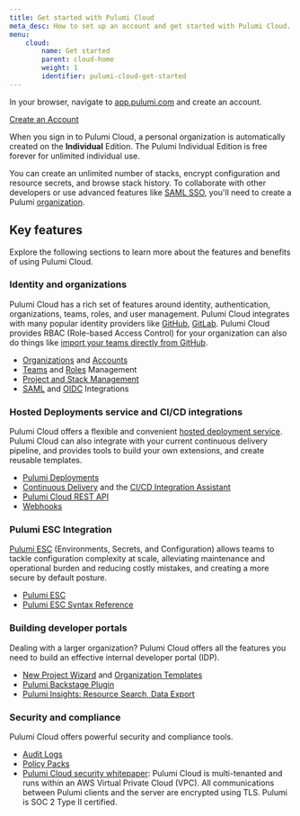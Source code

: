 ```yaml
---
title: Get started with Pulumi Cloud
meta_desc: How to set up an account and get started with Pulumi Cloud.
menu:
    cloud:
        name: Get started
        parent: cloud-home
        weight: 1
        identifier: pulumi-cloud-get-started
---
```


In your browser, navigate to <a href="https://app.pulumi.com" target="_blank">app.pulumi.com</a> and create an account.

<a class="btn btn-secondary" href="https://app.pulumi.com/signup" target="_blank">Create an Account</a>

When you sign in to Pulumi Cloud, a personal organization is automatically
created on the **Individual** Edition. The Pulumi Individual Edition is free forever for unlimited individual use.

You can create an unlimited number of stacks, encrypt configuration and resource secrets, and browse stack history. To collaborate with other developers or use advanced features like [SAML SSO](/docs/pulumi-cloud/access-management/saml/), you'll need to create a Pulumi [organization](/docs/pulumi-cloud/organizations/).

## Key features

Explore the following sections to learn more about the features and benefits of using Pulumi Cloud.

### Identity and organizations

Pulumi Cloud has a rich set of features around identity, authentication, organizations, teams, roles, and user management. Pulumi Cloud integrates with many popular identity providers like [GitHub](/docs/pulumi-cloud/admin/organizations/#github-identity-provider), [GitLab](/docs/pulumi-cloud/admin/organizations/#gitlab-identity-provider). Pulumi Cloud provides RBAC (Role-based Access Control) for your organization can also do things like [import your teams directly from GitHub](/docs/pulumi-cloud/access-management/teams/#github-based-teams).

* [Organizations](/docs/pulumi-cloud/organizations/) and [Accounts](/docs/pulumi-cloud/accounts/)
* [Teams](/docs/pulumi-cloud/access-management/teams/) and [Roles](/docs/pulumi-cloud/organizations/#organization-roles) Management
* [Project and Stack Management](/docs/pulumi-cloud/projects-and-stacks/)
* [SAML](/docs/pulumi-cloud/access-management/saml/) and [OIDC](/docs/pulumi-cloud/oidc/) Integrations

### Hosted Deployments service and CI/CD integrations

Pulumi Cloud offers a flexible and convenient [hosted deployment service](/docs/pulumi-cloud/deployments/). Pulumi Cloud can also integrate with your current continuous delivery pipeline, and provides tools to build your own extensions, and create reusable templates.

* [Pulumi Deployments](/docs/pulumi-cloud/deployments/)
* [Continuous Delivery](/docs/using-pulumi/continuous-delivery/) and the [CI/CD Integration Assistant](/docs/pulumi-cloud/deployments/ci-cd-integration-assistant/)
* [Pulumi Cloud REST API](/docs/pulumi-cloud/cloud-rest-api/)
* [Webhooks](/docs/pulumi-cloud/webhooks/)

### Pulumi ESC Integration

[Pulumi ESC](/docs/esc/) (Environments, Secrets, and Configuration) allows teams to tackle configuration complexity at scale, alleviating maintenance and operational burden and reducing costly mistakes, and creating a more secure by default posture.

* [Pulumi ESC](/docs/esc/)
* [Pulumi ESC Syntax Reference](/docs/esc/reference/)

### Building developer portals

Dealing with a larger organization? Pulumi Cloud offers all the features you need to build an effective internal developer portal (IDP).

* [New Project Wizard](/docs/pulumi-cloud/developer-portals/new-project-wizard) and [Organization Templates](/docs/pulumi-cloud/developer-portals/templates)
* [Pulumi Backstage Plugin](/docs/pulumi-cloud/developer-portals/backstage)
* [Pulumi Insights: Resource Search, Data Export](/docs/intro/insights)

### Security and compliance

Pulumi Cloud offers powerful security and compliance tools.

* [Audit Logs](/docs/pulumi-cloud/audit-logs/)
* [Policy Packs](/docs/using-pulumi/crossguard/configuration/)
* [Pulumi Cloud security whitepaper](/security/pulumi-cloud-security-whitepaper.pdf): Pulumi Cloud is multi-tenanted and runs within an AWS Virtual Private Cloud (VPC). All communications between Pulumi clients and the server are encrypted using TLS. Pulumi is SOC 2 Type II certified.
